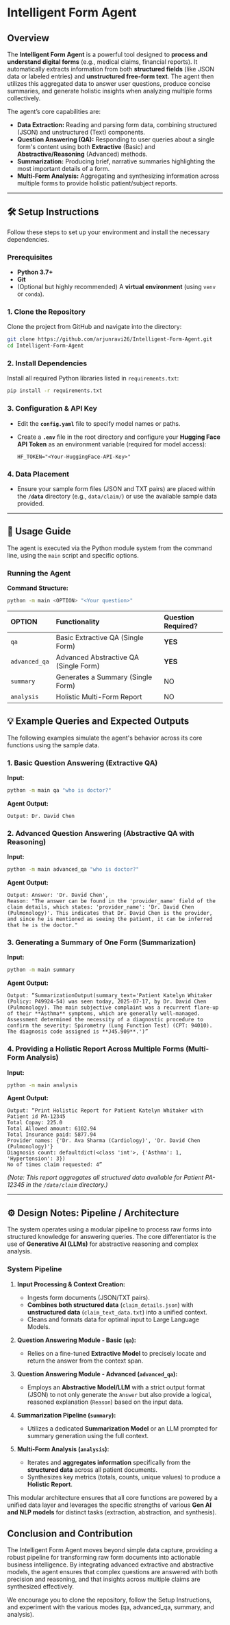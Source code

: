 # Intelligent Form Agent

[](https://opensource.org/licenses/Apache-2.0)
[](https://www.python.org/)

## Overview

The **Intelligent Form Agent** is a powerful tool designed to **process and understand digital forms** (e.g., medical claims, financial reports). It automatically extracts information from both **structured fields** (like JSON data or labeled entries) and **unstructured free-form text**. The agent then utilizes this aggregated data to answer user questions, produce concise summaries, and generate holistic insights when analyzing multiple forms collectively.

The agent’s core capabilities are:

  * **Data Extraction:** Reading and parsing form data, combining structured (JSON) and unstructured (Text) components.
  * **Question Answering (QA):** Responding to user queries about a single form's content using both **Extractive** (Basic) and **Abstractive/Reasoning** (Advanced) methods.
  * **Summarization:** Producing brief, narrative summaries highlighting the most important details of a form.
  * **Multi-Form Analysis:** Aggregating and synthesizing information across multiple forms to provide holistic patient/subject reports.

-----

## 🛠️ Setup Instructions

Follow these steps to set up your environment and install the necessary dependencies.

### Prerequisites

  * **Python 3.7+**
  * **Git**
  * (Optional but highly recommended) A **virtual environment** (using `venv` or `conda`).

### 1\. Clone the Repository

Clone the project from GitHub and navigate into the directory:

```bash
git clone https://github.com/arjunravi26/Intelligent-Form-Agent.git
cd Intelligent-Form-Agent
```

### 2\. Install Dependencies

Install all required Python libraries listed in `requirements.txt`:

```bash
pip install -r requirements.txt
```

### 3\. Configuration & API Key

  * Edit the **`config.yaml`** file to specify model names or paths.

  * Create a **`.env`** file in the root directory and configure your **Hugging Face API Token** as an environment variable (required for model access):

    ```
    HF_TOKEN="<Your-HuggingFace-API-Key>"
    ```

### 4\. Data Placement

  * Ensure your sample form files (JSON and TXT pairs) are placed within the **`/data`** directory (e.g., `data/claim/`) or use the available sample data provided.

-----

## 🚀 Usage Guide

The agent is executed via the Python module system from the command line, using the `main` script and specific options.

### Running the Agent

**Command Structure:**

```bash
python -m main <OPTION> "<Your question>"
```

| OPTION | Functionality | Question Required? |
| :--- | :--- | :--- |
| `qa` | Basic Extractive QA (Single Form) | **YES** |
| `advanced_qa` | Advanced Abstractive QA (Single Form) | **YES** |
| `summary` | Generates a Summary (Single Form) | NO |
| `analysis` | Holistic Multi-Form Report | NO |

## 💡 Example Queries and Expected Outputs

The following examples simulate the agent's behavior across its core functions using the sample data.

### 1\. Basic Question Answering (Extractive QA)

**Input:**

```bash
python -m main qa "who is doctor?"
```

**Agent Output:**

```
Output: Dr. David Chen
```

### 2\. Advanced Question Answering (Abstractive QA with Reasoning)

**Input:**

```bash
python -m main advanced_qa "who is doctor?"
```

**Agent Output:**

```
Output: Answer: 'Dr. David Chen',
Reason: "The answer can be found in the 'provider_name' field of the claim details, which states: 'provider_name': 'Dr. David Chen (Pulmonology)'. This indicates that Dr. David Chen is the provider, and since he is mentioned as seeing the patient, it can be inferred that he is the doctor."
```

### 3\. Generating a Summary of One Form (Summarization)

**Input:**

```bash
python -m main summary
```

**Agent Output:**

```
Output: “SummarizationOutput(summary_text='Patient Katelyn Whitaker (Policy: P49924-54) was seen today, 2025-07-17, by Dr. David Chen (Pulmonology). The main subjective complaint was a recurrent flare-up of their **Asthma** symptoms, which are generally well-managed. Assessment determined the necessity of a diagnostic procedure to confirm the severity: Spirometry (Lung Function Test) (CPT: 94010). The diagnosis code assigned is **J45.909**.')”
```

### 4\. Providing a Holistic Report Across Multiple Forms (Multi-Form Analysis)

**Input:**

```bash
python -m main analysis
```

**Agent Output:**

```
Output: “Print Holistic Report for Patient Katelyn Whitaker with Patient id PA-12345
Total Copay: 225.0
Total Allowed amount: 6102.94
Total Insurance paid: 5877.94
Provider names: {'Dr. Ava Sharma (Cardiology)', 'Dr. David Chen (Pulmonology)'}
Diagnosis count: defaultdict(<class 'int'>, {'Asthma': 1, 'Hypertension': 3})
No of times claim requested: 4”
```

*(Note: This report aggregates all structured data available for Patient PA-12345 in the `/data/claim` directory.)*

-----

## ⚙️ Design Notes: Pipeline / Architecture

The system operates using a modular pipeline to process raw forms into structured knowledge for answering queries. The core differentiator is the use of **Generative AI (LLMs)** for abstractive reasoning and complex analysis.

### System Pipeline

1.  **Input Processing & Context Creation:**

      * Ingests form documents (JSON/TXT pairs).
      * **Combines both structured data** (`claim_details.json`) with **unstructured data** (`claim_text_data.txt`) into a unified context.
      * Cleans and formats data for optimal input to Large Language Models.

2.  **Question Answering Module - Basic (`qa`):**

      * Relies on a fine-tuned **Extractive Model** to precisely locate and return the answer from the context span.

3.  **Question Answering Module - Advanced (`advanced_qa`):**

      * Employs an **Abstractive Model/LLM** with a strict output format (JSON) to not only generate the `Answer` but also provide a logical, reasoned explanation (`Reason`) based on the input data.

4.  **Summarization Pipeline (`summary`):**

      * Utilizes a dedicated **Summarization Model** or an LLM prompted for summary generation using the full context.

5.  **Multi-Form Analysis (`analysis`):**

      * Iterates and **aggregates information** specifically from the **structured data** across all patient documents.
      * Synthesizes key metrics (totals, counts, unique values) to produce a **Holistic Report**.

This modular architecture ensures that all core functions are powered by a unified data layer and leverages the specific strengths of various **Gen AI and NLP models** for distinct tasks (extraction, abstraction, and synthesis).

## Conclusion and Contribution
The Intelligent Form Agent moves beyond simple data capture, providing a robust pipeline for transforming raw form documents into actionable business intelligence. By integrating advanced extractive and abstractive models, the agent ensures that complex questions are answered with both precision and reasoning, and that insights across multiple claims are synthesized effectively.

We encourage you to clone the repository, follow the Setup Instructions, and experiment with the various modes (qa, advanced_qa, summary, and analysis).